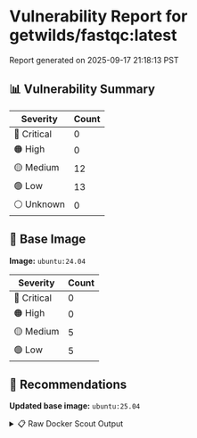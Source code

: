 # Vulnerability Report for getwilds/fastqc:latest

Report generated on 2025-09-17 21:18:13 PST

## 📊 Vulnerability Summary

| Severity | Count |
|----------|-------|
| 🔴 Critical | 0 |
| 🟠 High | 0 |
| 🟡 Medium | 12 |
| 🟢 Low | 13 |
| ⚪ Unknown | 0 |

## 🐳 Base Image

**Image:** `ubuntu:24.04`

| Severity | Count |
|----------|-------|
| 🔴 Critical | 0 |
| 🟠 High | 0 |
| 🟡 Medium | 5 |
| 🟢 Low | 5 |

## 🔄 Recommendations

**Updated base image:** `ubuntu:25.04`

<details>
<summary>📋 Raw Docker Scout Output</summary>

```text
Target             │  getwilds/fastqc:latest  │    0C     0H    12M    13L   
    digest           │  9c6ceb858fca                    │                              
  Base image         │  ubuntu:24.04                    │    0C     0H     5M     5L   
  Updated base image │  ubuntu:25.04                    │    0C     0H     5M     4L   
                     │                                  │                         -1   

What's next:
    View vulnerabilities → docker scout cves getwilds/fastqc:latest
    View base image update recommendations → docker scout recommendations getwilds/fastqc:latest
    Include policy results in your quickview by supplying an organization → docker scout quickview getwilds/fastqc:latest --org <organization>
```
</details>
